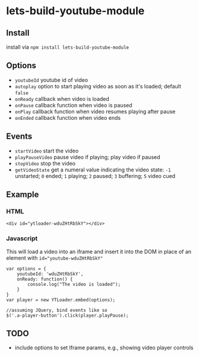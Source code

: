 # lets-build-youtube-module

## Install

install via `npm install lets-build-youtube-module`

## Options
- `youtubeId` youtube id of video
- `autoplay` option to start playing video as soon as it's loaded; default `false`
- `onReady` callback when video is loaded
- `onPause` callback function when video is paused
- `onPlay` callback function when video resumes playing after pause
- `onEnded` callback function when video ends

## Events
- `startVideo` start the video
- `playPauseVideo` pause video if playing; play video if paused
- `stopVideo` stop the video
- `getVideoState` get a numeral value indicating the video state:
	`-1` unstarted;
	`0` ended;
	`1` playing;
	`2` paused;
	`3` buffering;
	`5` video cued

## Example

### HTML
```
<div id="ytloader-wduZHtRbSkY"></div>
```

### Javascript
This will load a video into an iframe and insert it into the DOM in place of an element with `id="youtube-wduZHtRbSkY"`

```
var options = {
	youtubeId: 'wduZHtRbSkY',
	onReady: function() {
		console.log("The video is loaded");
	}
}
var player = new YTLoader.embed(options);

//assuming JQuery, bind events like so
$('.a-player-button').click(player.playPause);

```

## TODO
- include options to set Iframe params, e.g., showing video player controls
